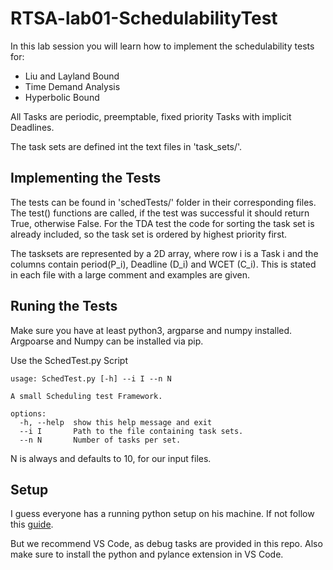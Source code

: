 # RTSA-lab01-SchedulabilityTest
In this lab session you will learn how to implement the schedulability tests for:

  * Liu and Layland Bound
  * Time Demand Analysis
  * Hyperbolic Bound

All Tasks are periodic, preemptable, fixed priority Tasks with implicit Deadlines.

The task sets are defined int the text files in 'task_sets/'.

## Implementing the Tests

The tests  can be found in 'schedTests/' folder in their corresponding files.
The test() functions are called, if the test was successful it should return True, otherwise False. For the TDA test the code for sorting the task set is already included, so the task set is ordered by highest priority first.

The tasksets are represented by a 2D array, where row i is a Task i and the columns contain period(P_i), Deadline (D_i) and WCET (C_i). This is stated in each file with a large comment and examples are given.


## Runing the Tests

Make sure you have at least python3, argparse and numpy installed.
Argpoarse and Numpy can be installed via pip.

Use the SchedTest.py Script

```
usage: SchedTest.py [-h] --i I --n N

A small Scheduling test Framework.

options:
  -h, --help  show this help message and exit
  --i I       Path to the file containing task sets.
  --n N       Number of tasks per set.
```

N is always and defaults to 10, for our input files.

## Setup
I guess everyone has a running python setup on his machine.
If not follow this [guide](https://code.visualstudio.com/docs/python/python-tutorial).

But we recommend VS Code, as debug tasks are provided in this repo.
Also make sure to install the python and pylance extension in VS Code.
